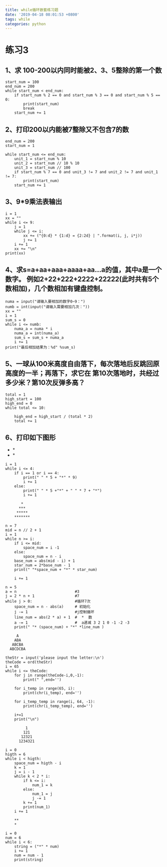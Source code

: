 ```yaml
---
title: while循环嵌套练习题
date: '2019-04-18 08:01:53 +0800'
tags: while
categories: python
---
```


# 练习3

## 1、求 100-200以内同时能被2、3、5整除的第一个数

```text
start_num = 100
end_num = 200
while start_num < end_num:
    if start_num % 2 == 0 and start_num % 3 == 0 and start_num % 5 == 0:
        print(start_num)
        break
    start_num += 1
```

## 2、打印200以内能被7整除又不包含7的数

```text
end_num = 200
start_num = 1

while start_num <= end_num:
    unit_1 = start_num % 10
    unit_2 = start_num // 10 % 10
    unit_3 = start_num // 100
    if start_num % 7 == 0 and unit_3 != 7 and unit_2 != 7 and unit_1 != 7:
        print(start_num)
    start_num += 1
```

## 3、9\*9乘法表输出

```text
i = 1
xx = ""
while i <= 9:
    j = 1
    while j <= i:
        xx += ("{0:d} * {1:d} = {2:2d} | ".format(i, j, i*j))
        j += 1
    i += 1
    xx += "\n"
print(xx)
```

## 4、求s=a+aa+aaa+aaaa+aa...a的值，其中a是一个数字。 例如2+22+222+2222+22222\(此时共有5个数相加\)，几个数相加有键盘控制。

```text
numa = input("请输入要相加的数字0~9：")
numb = int(input("请输入需要相加几次："))
xx = ""
i = 1
sum_s = 0
while i <= numb:
    numa_a = numa * i
    numa_a = int(numa_a)
    sum_s = sum_s + numa_a
    i += 1
print("最后相加结果为：%d" %sum_s)
```

## 5、一球从100米高度自由落下，每次落地后反跳回原高度的一半；再落下，求它在 第10次落地时，共经过多少米？第10次反弹多高？

```text
total = 1
high_start = 100
high_end = 0
while total <= 10:

    high_end = high_start / (total * 2)
    total += 1
```

## 6、打印如下图形

* \*
* \*

```text
i = 1
while i <= 4:
    if i == 1 or i == 4:
        print(" " * 5 + "*" * 9)
        i += 1
    else:
        print(" " * 5 +"*" + " " * 7 + "*")
        i += 1
```

```text
       *
      ***
     *****
    *******
```

```text
n = 7
mid = n // 2 + 1
i = 1
while n >= i:
    if i <= mid:
        space_num = i -1
    else:
        space_num = n - i
    base_num = abs(mid - i) + 1
    star_num = 2*base_num - 1
    print(" "*space_num + "*" * star_num)

    i += 1
```

```text
n = 5
a = n                          #3
j = 2 * n + 1                  #7
while j > 0:                   #循环7次
    space_num = n - abs(a)     # 初始化
    j -= 1                     #j控制循环
    line_num = abs(2 * a) + 1  #  *  数
    a -= 1                     #  a递减 3 2 1 0 -1 -2 -3
    print(" "* (space_num) + "*" *line_num )
```

```text
     A
    ABA
   ABCBA
  ABCDCBA
```

```text
theStr = input('please input the letter:\n')
theCode = ord(theStr)
i = 65
while i <= theCode:
    for j in range(theCode-i,0,-1):
        print(" ",end='')

    for i_temp in range(65, i):
        print(chr(i_temp), end='')

    for i_temp_temp in range(i, 64, -1):
        print(chr(i_temp_temp), end='')

    i+=1
    print("\n")
```

```text
         1
        121
       12321
      1234321
```

```text
i = 0
higth = 6
while i < higth:
    space_num = higth - i
    k = 1
    j = i - 1
    while k < 2 * i:
        if k <= i:
            num_1 = k
        else:
            num_1 = j
            j -= 1
        k += 1
        print(num_1)
    i += 1
```

```text
    **
    *
```

```text
i = 0
num = 6
while i < 6:
    string = ("*" * num)
    i += 1
    num = num - 1
    print(string)
```

